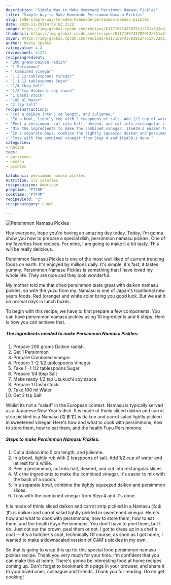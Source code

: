 ```yaml
---
description: "Simple Way to Make Homemade Persimmon Namasu Pickles"
title: "Simple Way to Make Homemade Persimmon Namasu Pickles"
slug: 1588-simple-way-to-make-homemade-persimmon-namasu-pickles
date: 2020-11-29T14:39:03.322Z
image: https://img-global.cpcdn.com/recipes/6117159743782912/751x532cq70/persimmon-namasu-pickles-recipe-main-photo.jpg
thumbnail: https://img-global.cpcdn.com/recipes/6117159743782912/751x532cq70/persimmon-namasu-pickles-recipe-main-photo.jpg
cover: https://img-global.cpcdn.com/recipes/6117159743782912/751x532cq70/persimmon-namasu-pickles-recipe-main-photo.jpg
author: Roxie Sparks
ratingvalue: 4.4
reviewcount: 41224
recipeingredient:
- "200 grams Daikon radish"
- "1 Persimmon"
- " Combined vinegar"
- "1 2 12 tablespoons Vinegar"
- "1 1 12 tablespoons Sugar"
- "1/4 tbsp Salt"
- "1/2 tsp Usukuchi soy sauce"
- "1 Dashi stock"
- "100 ml Water"
- "2 tsp Salt"
recipeinstructions:
- "Cut a daikon into 5 cm length, and julienne."
- "In a bowl, lightly rub with 2 teaspoons of salt. Add 1/2 cup of water and let rest for a while."
- "Peel a persimmon, cut into half, deseed, and cut into rectangular slices."
- "Mix the ingredients to make the combined vinegar. It&#39;s easier to mix with the back of a spoon."
- "In a separate bowl, combine the tightly squeezed daikon and persimmon slices."
- "Toss with the combined vinegar from Step 4 and it&#39;s done."
categories:
- Recipe
tags:
- persimmon
- namasu
- pickles

katakunci: persimmon namasu pickles 
nutrition: 172 calories
recipecuisine: American
preptime: "PT10M"
cooktime: "PT44M"
recipeyield: "2"
recipecategory: Lunch

---
```



![Persimmon Namasu Pickles](https://img-global.cpcdn.com/recipes/6117159743782912/751x532cq70/persimmon-namasu-pickles-recipe-main-photo.jpg)

Hey everyone, hope you're having an amazing day today. Today, I'm gonna show you how to prepare a special dish, persimmon namasu pickles. One of my favorites food recipes. For mine, I am going to make it a bit tasty. This will be really delicious.

Persimmon Namasu Pickles is one of the most well liked of current trending foods on earth. It's enjoyed by millions daily. It's simple, it's fast, it tastes yummy. Persimmon Namasu Pickles is something that I have loved my whole life. They are nice and they look wonderful.

My mother told me that dried persimmon taste great with daikon namasu pickles, so with the yuzu from my. Namasu is one of Japan&#39;s traditional new years foods. Red (orange) and white color bring you good luck. But we eat it on normal days in lunch boxes.


To begin with this recipe, we have to first prepare a few components. You can have persimmon namasu pickles using 10 ingredients and 6 steps. Here is how you can achieve that.

<!--inarticleads1-->

##### The ingredients needed to make Persimmon Namasu Pickles:

1. Prepare 200 grams Daikon radish
1. Get 1 Persimmon
1. Prepare  Combined vinegar:
1. Prepare 1 -2 1/2 tablespoons Vinegar
1. Take 1 -1 1/2 tablespoons Sugar
1. Prepare 1/4 tbsp Salt
1. Make ready 1/2 tsp Usukuchi soy sauce
1. Prepare 1 Dashi stock
1. Take 100 ml Water
1. Get 2 tsp Salt


Whilst its not a &#34;salad&#34; in the European context. Namasu is typically served as a Japanese New Year&#39;s dish. It is made of thinly sliced daikon and carrot strip pickled in a Namasu (なます) is daikon and carrot salad lightly pickled in sweetened vinegar. Here&#39;s how and what to cook with persimmons, how to store them, how to eat them, and the health Fuyu Persimmons. 

<!--inarticleads2-->

##### Steps to make Persimmon Namasu Pickles:

1. Cut a daikon into 5 cm length, and julienne.
1. In a bowl, lightly rub with 2 teaspoons of salt. Add 1/2 cup of water and let rest for a while.
1. Peel a persimmon, cut into half, deseed, and cut into rectangular slices.
1. Mix the ingredients to make the combined vinegar. It&#39;s easier to mix with the back of a spoon.
1. In a separate bowl, combine the tightly squeezed daikon and persimmon slices.
1. Toss with the combined vinegar from Step 4 and it&#39;s done.


It is made of thinly sliced daikon and carrot strip pickled in a Namasu (なます) is daikon and carrot salad lightly pickled in sweetened vinegar. Here&#39;s how and what to cook with persimmons, how to store them, how to eat them, and the health Fuyu Persimmons. You don&#39;t have to peel them, but I do. Just cut out the crown, peel them or not. I got to dress up in a chef&#39;s coat — it&#39;s a butcher&#39;s coat, technically Of course, as soon as I got home, I wanted to make a downscaled version of CAM&#39;s pickles in my own. 

So that is going to wrap this up for this special food persimmon namasu pickles recipe. Thank you very much for your time. I'm confident that you can make this at home. There's gonna be interesting food at home recipes coming up. Don't forget to bookmark this page in your browser, and share it to your loved ones, colleague and friends. Thank you for reading. Go on get cooking!
